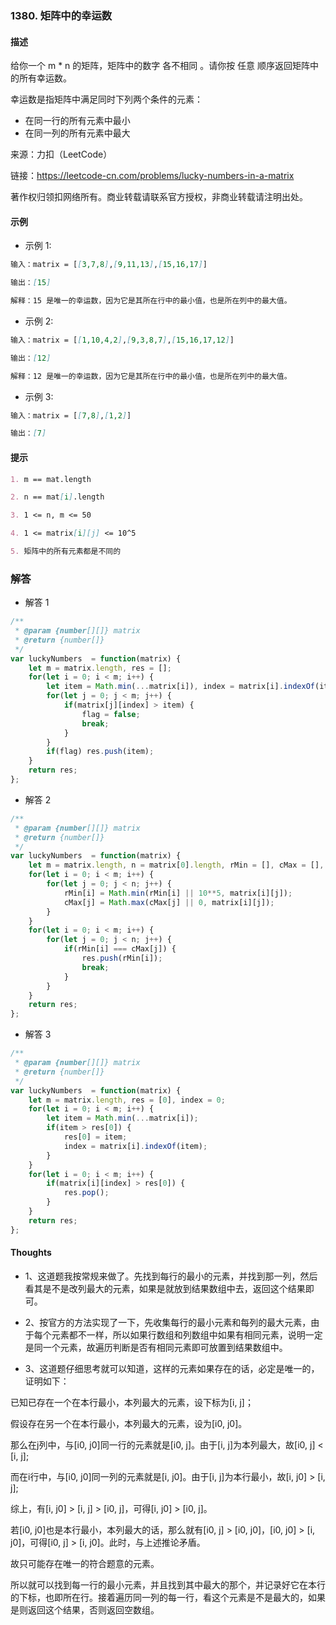 ### 1380. 矩阵中的幸运数

#### 描述

给你一个 m * n 的矩阵，矩阵中的数字 各不相同 。请你按 任意 顺序返回矩阵中的所有幸运数。

幸运数是指矩阵中满足同时下列两个条件的元素：

+ 在同一行的所有元素中最小
+ 在同一列的所有元素中最大

来源：力扣（LeetCode）

链接：https://leetcode-cn.com/problems/lucky-numbers-in-a-matrix

著作权归领扣网络所有。商业转载请联系官方授权，非商业转载请注明出处。

#### 示例

+ 示例 1:
```md
输入：matrix = [[3,7,8],[9,11,13],[15,16,17]]

输出：[15]

解释：15 是唯一的幸运数，因为它是其所在行中的最小值，也是所在列中的最大值。
```
+ 示例 2:
```md
输入：matrix = [[1,10,4,2],[9,3,8,7],[15,16,17,12]]

输出：[12]

解释：12 是唯一的幸运数，因为它是其所在行中的最小值，也是所在列中的最大值。
```
+ 示例 3:
```md
输入：matrix = [[7,8],[1,2]]

输出：[7]
```


#### 提示
```md
1. m == mat.length

2. n == mat[i].length

3. 1 <= n, m <= 50

4. 1 <= matrix[i][j] <= 10^5

5. 矩阵中的所有元素都是不同的
```

### 解答

+ 解答 1
```js
/**
 * @param {number[][]} matrix
 * @return {number[]}
 */
var luckyNumbers  = function(matrix) {
    let m = matrix.length, res = [];
    for(let i = 0; i < m; i++) {
        let item = Math.min(...matrix[i]), index = matrix[i].indexOf(item), flag = true;
        for(let j = 0; j < m; j++) {
            if(matrix[j][index] > item) {
                flag = false;
                break;
            }
        }
        if(flag) res.push(item);
    }
    return res;
};
```

+ 解答 2
```js
/**
 * @param {number[][]} matrix
 * @return {number[]}
 */
var luckyNumbers  = function(matrix) {
    let m = matrix.length, n = matrix[0].length, rMin = [], cMax = [], res = [];
    for(let i = 0; i < m; i++) {
        for(let j = 0; j < n; j++) {
            rMin[i] = Math.min(rMin[i] || 10**5, matrix[i][j]);
            cMax[j] = Math.max(cMax[j] || 0, matrix[i][j]);
        }
    }
    for(let i = 0; i < m; i++) {
        for(let j = 0; j < n; j++) {
            if(rMin[i] === cMax[j]) {
                res.push(rMin[i]);
                break;
            }
        }
    }
    return res;
};
```

+ 解答 3
```js
/**
 * @param {number[][]} matrix
 * @return {number[]}
 */
var luckyNumbers  = function(matrix) {
    let m = matrix.length, res = [0], index = 0;
    for(let i = 0; i < m; i++) {
        let item = Math.min(...matrix[i]);
        if(item > res[0]) {
            res[0] = item;
            index = matrix[i].indexOf(item);
        }
    }
    for(let i = 0; i < m; i++) {
        if(matrix[i][index] > res[0]) {
            res.pop();
        }
    }
    return res;
};
```

#### Thoughts

+ 1、这道题我按常规来做了。先找到每行的最小的元素，并找到那一列，然后看其是不是改列最大的元素，如果是就放到结果数组中去，返回这个结果即可。

+ 2、按官方的方法实现了一下，先收集每行的最小元素和每列的最大元素，由于每个元素都不一样，所以如果行数组和列数组中如果有相同元素，说明一定是同一个元素，故遍历判断是否有相同元素即可放置到结果数组中。

+ 3、这道题仔细思考就可以知道，这样的元素如果存在的话，必定是唯一的，证明如下：

已知已存在一个在本行最小，本列最大的元素，设下标为[i, j]；

假设存在另一个在本行最小，本列最大的元素，设为[i0, j0]。

那么在j列中，与[i0, j0]同一行的元素就是[i0, j]。由于[i, j]为本列最大，故[i0, j] < [i, j];

而在i行中，与[i0, j0]同一列的元素就是[i, j0]。由于[i, j]为本行最小，故[i, j0] > [i, j];

综上，有[i, j0] > [i, j] > [i0, j]，可得[i, j0] > [i0, j]。

若[i0, j0]也是本行最小，本列最大的话，那么就有[i0, j] > [i0, j0]，[i0, j0] > [i, j0]，可得[i0, j] > [i, j0]。此时，与上述推论矛盾。

故只可能存在唯一的符合题意的元素。

所以就可以找到每一行的最小元素，并且找到其中最大的那个，并记录好它在本行的下标，也即所在行。接着遍历同一列的每一行，看这个元素是不是最大的，如果是则返回这个结果，否则返回空数组。
